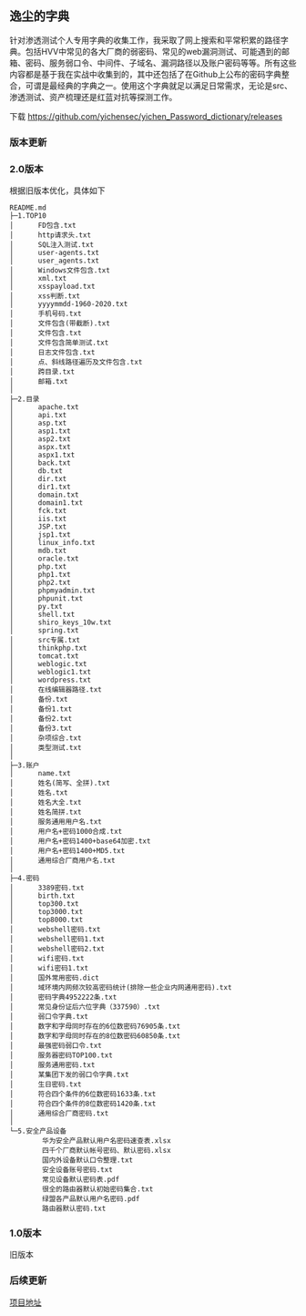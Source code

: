 逸尘的字典
---

[原创]: 逸尘

​	针对渗透测试个人专用字典的收集工作，我采取了网上搜索和平常积累的路径字典。包括HVV中常见的各大厂商的弱密码、常见的web漏洞测试、可能遇到的邮箱、密码、服务弱口令、中间件、子域名、漏洞路径以及账户密码等等。所有这些内容都是基于我在实战中收集到的，其中还包括了在Github上公布的密码字典整合，可谓是最经典的字典之一。使用这个字典就足以满足日常需求，无论是src、渗透测试、资产梳理还是红蓝对抗等探测工作。

下载 https://github.com/yichensec/yichen_Password_dictionary/releases
### 版本更新

### 2.0版本

根据旧版本优化，具体如下

```
README.md
├─1.TOP10
│      FD包含.txt
│      http请求头.txt
│      SQL注入测试.txt
│      user-agents.txt
│      user_agents.txt
│      Windows文件包含.txt
│      xml.txt
│      xsspayload.txt
│      xss判断.txt
│      yyyymmdd-1960-2020.txt
│      手机号码.txt
│      文件包含(带截断).txt
│      文件包含.txt
│      文件包含简单测试.txt
│      日志文件包含.txt
│      点、斜线路径遍历及文件包含.txt
│      跨目录.txt
│      邮箱.txt
│
├─2.目录
│      apache.txt
│      api.txt
│      asp.txt
│      asp1.txt
│      asp2.txt
│      aspx.txt
│      aspx1.txt
│      back.txt
│      db.txt
│      dir.txt
│      dir1.txt
│      domain.txt
│      domain1.txt
│      fck.txt
│      iis.txt
│      JSP.txt
│      jsp1.txt
│      linux_info.txt
│      mdb.txt
│      oracle.txt
│      php.txt
│      php1.txt
│      php2.txt
│      phpmyadmin.txt
│      phpunit.txt
│      py.txt
│      shell.txt
│      shiro_keys_10w.txt
│      spring.txt
│      src专属.txt
│      thinkphp.txt
│      tomcat.txt
│      weblogic.txt
│      weblogic1.txt
│      wordpress.txt
│      在线编辑器路径.txt
│      备份.txt
│      备份1.txt
│      备份2.txt
│      备份3.txt
│      杂项综合.txt
│      类型测试.txt
│
├─3.账户
│      name.txt
│      姓名(简写、全拼).txt
│      姓名.txt
│      姓名大全.txt
│      姓名简拼.txt
│      服务通用用户名.txt
│      用户名+密码1000合成.txt
│      用户名+密码1400+base64加密.txt
│      用户名+密码1400+MD5.txt
│      通用综合厂商用户名.txt
│
├─4.密码
│      3389密码.txt
│      birth.txt
│      top300.txt
│      top3000.txt
│      top8000.txt
│      webshell密码.txt
│      webshell密码1.txt
│      webshell密码2.txt
│      wifi密码.txt
│      wifi密码1.txt
│      国外常用密码.dict
│      域环境内网频次较高密码统计(排除一些企业内网通用密码).txt
│      密码字典4952222条.txt
│      常见身份证后六位字典（337590）.txt
│      弱口令字典.txt
│      数字和字母同时存在的6位数密码76905条.txt
│      数字和字母同时存在的8位数密码60850条.txt
│      最强密码弱口令.txt
│      服务器密码TOP100.txt
│      服务通用密码.txt
│      某集团下发的弱口令字典.txt
│      生日密码.txt
│      符合四个条件的6位数密码1633条.txt
│      符合四个条件的8位数密码1420条.txt
│      通用综合厂商密码.txt
│
└─5.安全产品设备
        华为安全产品默认用户名密码速查表.xlsx
        四千个厂商默认帐号密码、默认密码.xlsx
        国内外设备默认口令整理.txt
        安全设备账号密码.txt
        常见设备默认密码表.pdf
        很全的路由器默认初始密码集合.txt
        绿盟各产品默认用户名密码.pdf
        路由器默认密码.txt
```

### 1.0版本

旧版本

### 后续更新

[项目地址](https://github.com/yichensec/yichen_Password_dictionary)

